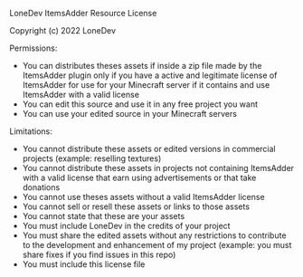 LoneDev ItemsAdder Resource License

Copyright (c) 2022 LoneDev

Permissions:
- You can distributes theses assets if inside a zip file made by the ItemsAdder plugin only if you have a active and legitimate license of ItemsAdder for use for your Minecraft server if it contains and use ItemsAdder with a valid license
- You can edit this source and use it in any free project you want
- You can use your edited source in your Minecraft servers

Limitations:
- You cannot distribute these assets or edited versions in commercial projects (example: reselling textures)
- You cannot distribute these assets in projects not containing ItemsAdder with a valid license that earn using advertisements or that take donations
- You cannot use theses assets without a valid ItemsAdder license
- You cannot sell or resell these assets or links to those assets
- You cannot state that these are your assets
- You must include LoneDev in the credits of your project
- You must share the edited assets without any restrictions to contribute to the development and enhancement of my project (example: you must share fixes if you find issues in this repo)
- You must include this license file
